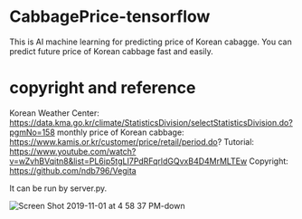 # CabbagePrice-tensorflow
This is AI machine learning for predicting price of Korean cabagge.
You can predict future price of Korean cabbage fast and easily.

# copyright and reference
Korean Weather Center: https://data.kma.go.kr/climate/StatisticsDivision/selectStatisticsDivision.do?pgmNo=158
monthly price of Korean cabbage: https://www.kamis.or.kr/customer/price/retail/period.do?
Tutorial: https://www.youtube.com/watch?v=wZvhBVqitn8&list=PL6ip5tgLI7PdRFqrldGQvxB4D4MrMLTEw
Copyright: https://github.com/ndb796/Vegita

It can be run by server.py.


![Screen Shot 2019-11-01 at 4 58 37 PM-down](https://user-images.githubusercontent.com/40285946/68010836-ff655300-fcc8-11e9-8e3e-62386cab4210.png)
